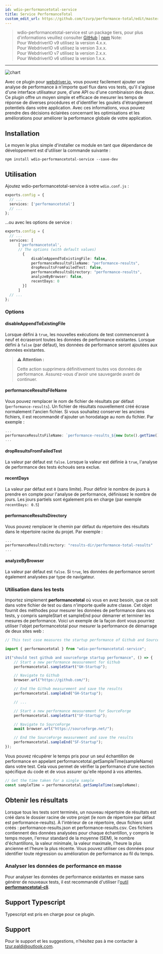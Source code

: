 ```yaml
---
id: wdio-performancetotal-service
title: Service PerformanceTotal
custom_edit_url: https://github.com/tzurp/performance-total/edit/master/README.md
---
```



> wdio-performancetotal-service est un package tiers, pour plus d'informations veuillez consulter [GitHub](https://github.com/tzurp/performance-total) | [npm](https://www.npmjs.com/package/wdio-performancetotal-service)
Note:<br/>
Pour WebdriverIO v9 utilisez la version 4.x.x.<br/>
Pour WebdriverIO v8 utilisez la version 3.x.x.<br/>
Pour WebdriverIO v7 utilisez la version 2.x.x.<br/>
Pour WebdriverIO v6 utilisez la version 1.x.x.

---

![chart](https://github.com/tzurp/performance-total/blob/master/resources/chart.png)

Avec ce plugin pour [webdriver.io](https://webdriver.io/), vous pouvez facilement ajouter une analyse de performance à n'importe quel flux dans vos tests, qu'il s'agisse d'une interface utilisateur pure, d'une API ou d'une combinaison des deux. Ce plugin offre un moyen simple et efficace de mesurer les temps de réponse de diverses procédures et d'identifier les goulets d'étranglement potentiels dans votre application. Avec ces informations, vous pouvez prendre des décisions éclairées concernant les optimisations et les améliorations pour améliorer la performance globale de votre application.

## Installation

Le moyen le plus simple d'installer ce module en tant que dépendance de développement est d'utiliser la commande suivante :

```
npm install wdio-performancetotal-service --save-dev
```

## Utilisation

Ajoutez wdio-performancetotal-service à votre `wdio.conf.js` :

```typescript
exports.config = {
  // ...
  services: ['performancetotal']
  // ...
};
```
...ou avec les options de service :

```typescript
exports.config = {
  // ...
  services: [
      ['performancetotal',
      // The options (with default values)
        {
            disableAppendToExistingFile: false,
            performanceResultsFileName: "performance-results",
            dropResultsFromFailedTest: false,
            performanceResultsDirectory: "performance-results",
            analyzeByBrowser: false,
            recentDays: 0
        }]
      ]
  // ...
};
```

### Options

#### __disableAppendToExistingFile__

Lorsque défini à `true`, les nouvelles exécutions de test commenceront à neuf et écraseront toutes les données de performance existantes.
Lorsque défini à `false` (par défaut), les données de performance seront ajoutées aux données existantes.

> **⚠️ Attention :**
>
> Cette action supprimera définitivement toutes vos données de performance. Assurez-vous d'avoir une sauvegarde avant de continuer.

#### __performanceResultsFileName__

Vous pouvez remplacer le nom de fichier de résultats par défaut (`performance-results`).
Un fichier de résultats nouvellement créé écrase normalement l'ancien fichier. Si vous souhaitez conserver les anciens fichiers, il est recommandé d'ajouter un horodatage au nom du fichier. Par exemple :

```typescript
...
performanceResultsFileName: `performance-results_${new Date().getTime()}`
...
```

#### __dropResultsFromFailedTest__

La valeur par défaut est `false`. Lorsque la valeur est définie à `true`, l'analyse de performance des tests échoués sera exclue.

#### __recentDays__

La valeur par défaut est `0` (sans limite). Pour définir le nombre de jours à prendre en compte pour l'analyse de performance, définissez le nombre de jours. Les jours partiels sont également pris en charge (par exemple `recentDays: 0.5`)

#### __performanceResultsDirectory__

Vous pouvez remplacer le chemin par défaut du répertoire des résultats dans le répertoire racine du projet.
Par exemple :

```typescript
...
performanceResultsDirectory: "results-dir/performance-total-results"
...
```

#### __analyzeByBrowser__

La valeur par défaut est `false`. Si `true`, les données de performance seront également analysées par type de navigateur.


### Utilisation dans les tests

Importez simplement __performancetotal__ où vous en avez besoin, que ce soit dans votre fichier de test ou dans n'importe quelle autre classe. Cet objet fournit des méthodes pour mesurer les données de performance dans vos tests, y compris sampleStart et sampleEnd pour démarrer et terminer les mesures de performance.
Voici un exemple de la façon dont vous pourriez utiliser l'objet performancetotal pour mesurer la performance de démarrage de deux sites web :

```typescript
// This test case measures the startup performance of Github and SourceForge using the performancetotal object.

import { performancetotal } from "wdio-performancetotal-service";

it("should test github and sourceforge startup performance", () => {
    // Start a new performance measurement for Github
    performancetotal.sampleStart("GH-Startup");

    // Navigate to Github
    browser.url("https://github.com/");

    // End the Github measurement and save the results
    performancetotal.sampleEnd("GH-Startup");

    // ...

    // Start a new performance measurement for SourceForge
    performancetotal.sampleStart("SF-Startup");

    // Navigate to SourceForge
    await browser.url("https://sourceforge.net/");

    // End the SourceForge measurement and save the results
    performancetotal.sampleEnd("SF-Startup");
});

```

Vous pouvez récupérer le temps pris pour un seul échantillon de performance en appelant performancetotal.getSampleTime(sampleName) dans votre test. Cela vous permet de vérifier la performance d'une section spécifique du code et de vous assurer qu'elle répond à vos attentes.

```typescript
// Get the time taken for a single sample
const sampleTime = performancetotal.getSampleTime(sampleName);

```

## Obtenir les résultats

Lorsque tous les tests sont terminés, un nouveau répertoire de résultats est créé dans le dossier racine de votre projet (le nom de répertoire par défaut est performance-results). À l'intérieur de ce répertoire, deux fichiers sont créés : performance-results.json et performance-results.csv. Ces fichiers contiennent des données analysées pour chaque échantillon, y compris le temps moyen, l'erreur standard de la moyenne (SEM), le nombre d'échantillons, la valeur minimale, la valeur maximale, l'heure la plus ancienne et l'heure la plus récente. Vous pouvez utiliser ces données pour identifier toute régression ou amélioration de performance au fil du temps.

### Analyser les données de performance en masse

Pour analyser les données de performance existantes en masse sans générer de nouveaux tests, il est recommandé d'utiliser l'[outil __performancetotal-cli__](https://www.npmjs.com/package/performancetotal-cli).

## Support Typescript

Typescript est pris en charge pour ce plugin.

## Support

Pour le support et les suggestions, n'hésitez pas à me contacter à [tzur.paldi@outlook.com](https://github.com/tzurp/performance-total/blob/master/mailto:tzur.paldi@outlook.com).